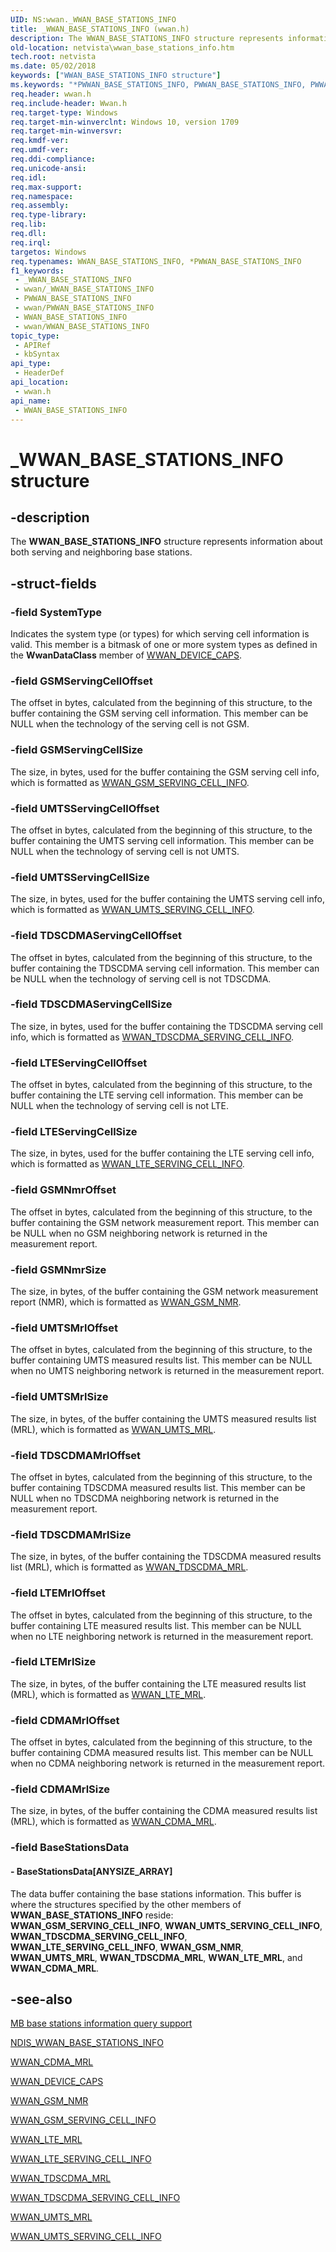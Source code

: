 ```yaml
---
UID: NS:wwan._WWAN_BASE_STATIONS_INFO
title: _WWAN_BASE_STATIONS_INFO (wwan.h)
description: The WWAN_BASE_STATIONS_INFO structure represents information about both serving and neighboring base stations.
old-location: netvista\wwan_base_stations_info.htm
tech.root: netvista
ms.date: 05/02/2018
keywords: ["WWAN_BASE_STATIONS_INFO structure"]
ms.keywords: "*PWWAN_BASE_STATIONS_INFO, PWWAN_BASE_STATIONS_INFO, PWWAN_BASE_STATIONS_INFO structure pointer [Network Drivers Starting with Windows Vista], WWAN_BASE_STATIONS_INFO, WWAN_BASE_STATIONS_INFO structure [Network Drivers Starting with Windows Vista], _WWAN_BASE_STATIONS_INFO, netvista.wwan_base_stations_info, wwan/PWWAN_BASE_STATIONS_INFO, wwan/WWAN_BASE_STATIONS_INFO"
req.header: wwan.h
req.include-header: Wwan.h
req.target-type: Windows
req.target-min-winverclnt: Windows 10, version 1709
req.target-min-winversvr: 
req.kmdf-ver: 
req.umdf-ver: 
req.ddi-compliance: 
req.unicode-ansi: 
req.idl: 
req.max-support: 
req.namespace: 
req.assembly: 
req.type-library: 
req.lib: 
req.dll: 
req.irql: 
targetos: Windows
req.typenames: WWAN_BASE_STATIONS_INFO, *PWWAN_BASE_STATIONS_INFO
f1_keywords:
 - _WWAN_BASE_STATIONS_INFO
 - wwan/_WWAN_BASE_STATIONS_INFO
 - PWWAN_BASE_STATIONS_INFO
 - wwan/PWWAN_BASE_STATIONS_INFO
 - WWAN_BASE_STATIONS_INFO
 - wwan/WWAN_BASE_STATIONS_INFO
topic_type:
 - APIRef
 - kbSyntax
api_type:
 - HeaderDef
api_location:
 - wwan.h
api_name:
 - WWAN_BASE_STATIONS_INFO
---
```


# _WWAN_BASE_STATIONS_INFO structure


## -description

The <b>WWAN_BASE_STATIONS_INFO</b> structure represents information about both serving and neighboring base stations.

## -struct-fields

### -field SystemType

Indicates the system type (or types) for which serving cell information is valid. This member is a bitmask of one or more system types as defined in the <b>WwanDataClass</b> member of <a href="/windows-hardware/drivers/ddi/wwan/ns-wwan-_wwan_device_caps">WWAN_DEVICE_CAPS</a>.

### -field GSMServingCellOffset

The offset in bytes, calculated from the beginning of this structure, to the buffer containing the GSM serving cell information. This member can be NULL when the technology of the serving cell is not GSM.

### -field GSMServingCellSize

The size, in bytes, used for the buffer containing the GSM serving cell info, which is formatted as <a href="/windows-hardware/drivers/ddi/wwan/ns-wwan-_wwan_gsm_serving_cell_info">WWAN_GSM_SERVING_CELL_INFO</a>.

### -field UMTSServingCellOffset

The offset in bytes, calculated from the beginning of this structure, to the buffer containing the UMTS serving cell information. This member can be NULL when the technology of serving cell is not UMTS.

### -field UMTSServingCellSize

The size, in bytes, used for the buffer containing the UMTS serving cell info, which is formatted as <a href="/windows-hardware/drivers/ddi/wwan/ns-wwan-_wwan_umts_serving_cell_info">WWAN_UMTS_SERVING_CELL_INFO</a>.

### -field TDSCDMAServingCellOffset

The offset in bytes, calculated from the beginning of this structure, to the buffer containing the TDSCDMA serving cell information. This member can be NULL when the technology of serving cell is not TDSCDMA.

### -field TDSCDMAServingCellSize

The size, in bytes, used for the buffer containing the TDSCDMA serving cell info, which is formatted as <a href="/windows-hardware/drivers/ddi/wwan/ns-wwan-_wwan_tdscdma_serving_cell_info">WWAN_TDSCDMA_SERVING_CELL_INFO</a>.

### -field LTEServingCellOffset

The offset in bytes, calculated from the beginning of this structure, to the buffer containing the LTE serving cell information. This member can be NULL when the technology of serving cell is not LTE.

### -field LTEServingCellSize

The size, in bytes, used for the buffer containing the LTE serving cell info, which is formatted as <a href="/windows-hardware/drivers/ddi/wwan/ns-wwan-_wwan_lte_serving_cell_info">WWAN_LTE_SERVING_CELL_INFO</a>.

### -field GSMNmrOffset

The offset in bytes, calculated from the beginning of this structure, to the buffer containing the GSM network measurement report. This member can be NULL when no GSM neighboring network is returned in the measurement report.

### -field GSMNmrSize

The size, in bytes, of the buffer containing the GSM network measurement report (NMR), which is formatted as <a href="/windows-hardware/drivers/ddi/wwan/ns-wwan-_wwan_gsm_nmr">WWAN_GSM_NMR</a>.

### -field UMTSMrlOffset

The offset in bytes, calculated from the beginning of this structure, to the buffer containing UMTS measured results list. This member can be NULL when no UMTS neighboring network is returned in the measurement report.

### -field UMTSMrlSize

The size, in bytes, of the buffer containing the UMTS measured results list (MRL), which is formatted as <a href="/windows-hardware/drivers/ddi/wwan/ns-wwan-_wwan_umts_mrl">WWAN_UMTS_MRL</a>.

### -field TDSCDMAMrlOffset

The offset in bytes, calculated from the beginning of this structure, to the buffer containing TDSCDMA measured results list. This member can be NULL when no TDSCDMA neighboring network is returned in the measurement report.

### -field TDSCDMAMrlSize

The size, in bytes, of the buffer containing the TDSCDMA measured results list (MRL), which is formatted as <a href="/windows-hardware/drivers/ddi/wwan/ns-wwan-_wwan_tdscdma_mrl">WWAN_TDSCDMA_MRL</a>.

### -field LTEMrlOffset

The offset in bytes, calculated from the beginning of this structure, to the buffer containing LTE measured results list. This member can be NULL when no LTE neighboring network is returned in the measurement report.

### -field LTEMrlSize

The size, in bytes, of the buffer containing the LTE measured results list (MRL), which is formatted as <a href="/windows-hardware/drivers/ddi/wwan/ns-wwan-_wwan_lte_mrl">WWAN_LTE_MRL</a>.

### -field CDMAMrlOffset

The offset in bytes, calculated from the beginning of this structure, to the buffer containing CDMA measured results list. This member can be NULL when no CDMA neighboring network is returned in the measurement report.

### -field CDMAMrlSize

The size, in bytes, of the buffer containing the CDMA measured results list (MRL), which is formatted as <a href="/windows-hardware/drivers/ddi/wwan/ns-wwan-_wwan_cdma_mrl">WWAN_CDMA_MRL</a>.

### -field BaseStationsData

 




#### - BaseStationsData[ANYSIZE_ARRAY]

The data buffer containing the base stations information. This buffer is where the structures specified by the other members of <b>WWAN_BASE_STATIONS_INFO</b> reside: <b>WWAN_GSM_SERVING_CELL_INFO</b>, <b>WWAN_UMTS_SERVING_CELL_INFO</b>, <b>WWAN_TDSCDMA_SERVING_CELL_INFO</b>, <b>WWAN_LTE_SERVING_CELL_INFO</b>, <b>WWAN_GSM_NMR</b>, <b>WWAN_UMTS_MRL</b>, <b>WWAN_TDSCDMA_MRL</b>, <b>WWAN_LTE_MRL</b>, and <b>WWAN_CDMA_MRL</b>.

## -see-also

<a href="/windows-hardware/drivers/network/mb-base-stations-information-query-support">MB base stations information query support</a>



<a href="/windows-hardware/drivers/ddi/ndiswwan/ns-ndiswwan-_ndis_wwan_base_stations_info">NDIS_WWAN_BASE_STATIONS_INFO</a>



<a href="/windows-hardware/drivers/ddi/wwan/ns-wwan-_wwan_cdma_mrl">WWAN_CDMA_MRL</a>



<a href="/windows-hardware/drivers/ddi/wwan/ns-wwan-_wwan_device_caps">WWAN_DEVICE_CAPS</a>



<a href="/windows-hardware/drivers/ddi/wwan/ns-wwan-_wwan_gsm_nmr">WWAN_GSM_NMR</a>



<a href="/windows-hardware/drivers/ddi/wwan/ns-wwan-_wwan_gsm_serving_cell_info">WWAN_GSM_SERVING_CELL_INFO</a>



<a href="/windows-hardware/drivers/ddi/wwan/ns-wwan-_wwan_lte_mrl">WWAN_LTE_MRL</a>



<a href="/windows-hardware/drivers/ddi/wwan/ns-wwan-_wwan_lte_serving_cell_info">WWAN_LTE_SERVING_CELL_INFO</a>



<a href="/windows-hardware/drivers/ddi/wwan/ns-wwan-_wwan_tdscdma_mrl">WWAN_TDSCDMA_MRL</a>



<a href="/windows-hardware/drivers/ddi/wwan/ns-wwan-_wwan_tdscdma_serving_cell_info">WWAN_TDSCDMA_SERVING_CELL_INFO</a>



<a href="/windows-hardware/drivers/ddi/wwan/ns-wwan-_wwan_umts_mrl">WWAN_UMTS_MRL</a>



<a href="/windows-hardware/drivers/ddi/wwan/ns-wwan-_wwan_umts_serving_cell_info">WWAN_UMTS_SERVING_CELL_INFO</a>
